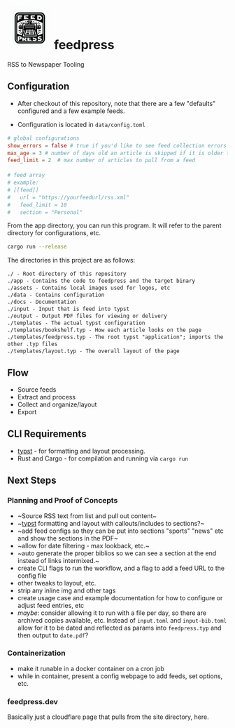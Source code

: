 # <img src="https://github.com/sullivant/feedpress/blob/main/assets/logo.jpg?raw=true" height=100 width=100> feedpress
RSS to Newspaper Tooling


## Configuration
- After checkout of this repository, note that there are a few "defaults" configured and a few example feeds.

- Configuration is located in `data/config.toml`
```toml
# global configurations
show_errors = false # true if you'd like to see feed collection errors
max_age = 3 # number of days old an article is skipped if it is older than
feed_limit = 2  # max number of articles to pull from a feed

# feed array
# example:
# [[feed]]
#   url = "https://yourfeedurl/rss.xml"
#   feed_limit = 10
#   section = "Personal"

```

From the app directory, you can run this program.  It will refer to the parent directory for configurations, etc.

```bash
cargo run --release
```

The directories in this project are as follows:
```
./ - Root directory of this repository
./app - Contains the code to feedpress and the target binary
./assets - Contains local images used for logos, etc
./data - Contains configuration 
./docs - Documentation
./input - Input that is feed into typst
./output - Output PDF files for viewing or delivery
./templates - The actual typst configuration
./templates/bookshelf.typ - How each article looks on the page
./templates/feedpress.typ - The root typst "application"; imports the other .typ files
./templates/layout.typ - The overall layout of the page
```

## Flow
- Source feeds
- Extract and process
- Collect and organize/layout
- Export

## CLI Requirements
- [typst](https://github.com/typst/typst) - for formatting and layout processing.
- Rust and Cargo - for compilation and running via `cargo run`


## Next Steps

### Planning and Proof of Concepts
- ~Source RSS text from list and pull out content~
- ~[typst](https://github.com/typst/typst) formatting and layout with callouts/includes to sections?~
- ~add feed configs so they can be put into sections "sports" "news" etc and show the sections in the PDF~
- ~allow for date filtering - max lookback, etc.~
- ~auto generate the proper biblios so we can see a section at the end instead of links intermixed.~
- create CLI flags to run the workflow, and a flag to add a feed URL to the config file
- other tweaks to layout, etc.
- strip any inline img and other tags
- create usage case and example documentation for how to configure or adjust feed entries, etc
- *maybe*: consider allowing it to run with a file per day, so there are archived copies available, etc.  Instead of `input.toml` and `input-bib.toml` allow for it to be dated and reflected as params into `feedpress.typ` and then output to `date.pdf`?

### Containerization
- make it runable in a docker container on a cron job
- while in container, present a config webpage to add feeds, set options, etc.

### feedpress.dev
Basically just a cloudflare page that pulls from the site directory, here.